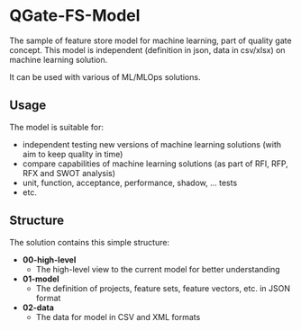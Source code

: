 # QGate-FS-Model
The sample of feature store model for machine learning, part of quality gate concept. 
This model is independent (definition in json, data in csv/xlsx) on machine learning solution.

It can be used with various of ML/MLOps solutions.

## Usage
The model is suitable for:
 - independent testing new versions of machine learning solutions (with aim to keep quality in time)
 - compare capabilities of machine learning solutions (as part of RFI, RFP, RFX and SWOT analysis)
 - unit, function, acceptance, performance, shadow, ... tests
 - etc.

## Structure
The solution contains this simple structure:
 - **00-high-level**
   - The high-level view to the current model for better understanding
 - **01-model**
   - The definition of projects, feature sets, feature vectors, etc. in JSON format
 - **02-data**
   - The data for model in CSV and XML formats
